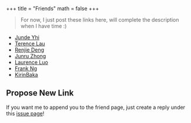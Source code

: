 +++
title = "Friends"
math = false
+++

> For now, I just post these links here, will complete the description when I have time :)

- [Junde Yhi](https://yhi.moe)
- [Terence Lau](https://www.deluxelau.com/)
- [Renjie Deng](https://www.drjchn.com/)
- [Junru Zhong](https://junru.dev/)
- [Laurence Luo](https://www.lzc.app/)
- [Frank Ng](https://aerofrankie.com/)
- [KirinBaka](https://9baka.moe/)


## Propose New Link

If you want me to append you to the friend page, just create a reply under this [issue page](https://github.com/ecwu/ecwu.github.io.source/issues/1)! 
